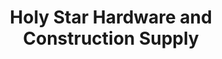 ---
title: "Holy Star Hardware and Construction Supply"
url: /quezon-city/holy-star-hardware-and-construction-supply/
shop: hardware
---